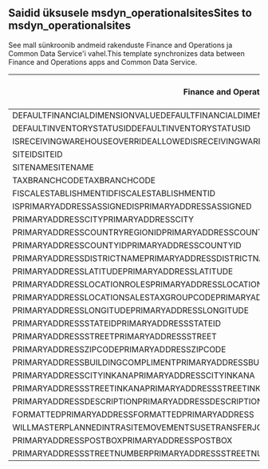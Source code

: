## <a name="sites-to-msdyn_operationalsites"></a><span data-ttu-id="6faea-101">Saidid üksusele msdyn_operationalsites</span><span class="sxs-lookup"><span data-stu-id="6faea-101">Sites to msdyn_operationalsites</span></span>

<span data-ttu-id="6faea-102">See mall sünkroonib andmeid rakenduste Finance and Operations ja Common Data Service'i vahel.</span><span class="sxs-lookup"><span data-stu-id="6faea-102">This template synchronizes data between Finance and Operations apps and Common Data Service.</span></span>

<span data-ttu-id="6faea-103">Finance and Operationsi väli</span><span class="sxs-lookup"><span data-stu-id="6faea-103">Finance and Operations field</span></span> | <span data-ttu-id="6faea-104">Kaardi tüüp</span><span class="sxs-lookup"><span data-stu-id="6faea-104">Map type</span></span> | <span data-ttu-id="6faea-105">Muu Dynamics 365 väli</span><span class="sxs-lookup"><span data-stu-id="6faea-105">Other Dynamics 365 field</span></span> | <span data-ttu-id="6faea-106">Vaikeväärtus</span><span class="sxs-lookup"><span data-stu-id="6faea-106">Default value</span></span>
---|---|---|---
<span data-ttu-id="6faea-107">DEFAULTFINANCIALDIMENSIONVALUE</span><span class="sxs-lookup"><span data-stu-id="6faea-107">DEFAULTFINANCIALDIMENSIONVALUE</span></span> | >< | <span data-ttu-id="6faea-108">msdyn_defaultfinancialdimensionvalue</span><span class="sxs-lookup"><span data-stu-id="6faea-108">msdyn_defaultfinancialdimensionvalue</span></span> | 
<span data-ttu-id="6faea-109">DEFAULTINVENTORYSTATUSID</span><span class="sxs-lookup"><span data-stu-id="6faea-109">DEFAULTINVENTORYSTATUSID</span></span> | >< | <span data-ttu-id="6faea-110">msdyn_defaultinventorystatusid</span><span class="sxs-lookup"><span data-stu-id="6faea-110">msdyn_defaultinventorystatusid</span></span> | 
<span data-ttu-id="6faea-111">ISRECEIVINGWAREHOUSEOVERRIDEALLOWED</span><span class="sxs-lookup"><span data-stu-id="6faea-111">ISRECEIVINGWAREHOUSEOVERRIDEALLOWED</span></span> | >< | <span data-ttu-id="6faea-112">msdyn_isreceivingwarehouseoverrideallowed</span><span class="sxs-lookup"><span data-stu-id="6faea-112">msdyn_isreceivingwarehouseoverrideallowed</span></span> | 
<span data-ttu-id="6faea-113">SITEID</span><span class="sxs-lookup"><span data-stu-id="6faea-113">SITEID</span></span> | >< | <span data-ttu-id="6faea-114">msdyn_siteid</span><span class="sxs-lookup"><span data-stu-id="6faea-114">msdyn_siteid</span></span> | 
<span data-ttu-id="6faea-115">SITENAME</span><span class="sxs-lookup"><span data-stu-id="6faea-115">SITENAME</span></span> | >< | <span data-ttu-id="6faea-116">msdyn_sitename</span><span class="sxs-lookup"><span data-stu-id="6faea-116">msdyn_sitename</span></span> | 
<span data-ttu-id="6faea-117">TAXBRANCHCODE</span><span class="sxs-lookup"><span data-stu-id="6faea-117">TAXBRANCHCODE</span></span> | >< | <span data-ttu-id="6faea-118">msdyn_taxbranchcode</span><span class="sxs-lookup"><span data-stu-id="6faea-118">msdyn_taxbranchcode</span></span> | 
<span data-ttu-id="6faea-119">FISCALESTABLISHMENTID</span><span class="sxs-lookup"><span data-stu-id="6faea-119">FISCALESTABLISHMENTID</span></span> | >< | <span data-ttu-id="6faea-120">msdyn_fiscalestablishmentid</span><span class="sxs-lookup"><span data-stu-id="6faea-120">msdyn_fiscalestablishmentid</span></span> | 
<span data-ttu-id="6faea-121">ISPRIMARYADDRESSASSIGNED</span><span class="sxs-lookup"><span data-stu-id="6faea-121">ISPRIMARYADDRESSASSIGNED</span></span> | >< | <span data-ttu-id="6faea-122">msdyn_isprimaryaddressassigned</span><span class="sxs-lookup"><span data-stu-id="6faea-122">msdyn_isprimaryaddressassigned</span></span> | 
<span data-ttu-id="6faea-123">PRIMARYADDRESSCITY</span><span class="sxs-lookup"><span data-stu-id="6faea-123">PRIMARYADDRESSCITY</span></span> | >< | <span data-ttu-id="6faea-124">msdyn_primaryaddresscity</span><span class="sxs-lookup"><span data-stu-id="6faea-124">msdyn_primaryaddresscity</span></span> | 
<span data-ttu-id="6faea-125">PRIMARYADDRESSCOUNTRYREGIONID</span><span class="sxs-lookup"><span data-stu-id="6faea-125">PRIMARYADDRESSCOUNTRYREGIONID</span></span> | >< | <span data-ttu-id="6faea-126">msdyn_primaryaddresscountryregionid</span><span class="sxs-lookup"><span data-stu-id="6faea-126">msdyn_primaryaddresscountryregionid</span></span> | 
<span data-ttu-id="6faea-127">PRIMARYADDRESSCOUNTYID</span><span class="sxs-lookup"><span data-stu-id="6faea-127">PRIMARYADDRESSCOUNTYID</span></span> | >< | <span data-ttu-id="6faea-128">msdyn_primaryaddresscountyid</span><span class="sxs-lookup"><span data-stu-id="6faea-128">msdyn_primaryaddresscountyid</span></span> | 
<span data-ttu-id="6faea-129">PRIMARYADDRESSDISTRICTNAME</span><span class="sxs-lookup"><span data-stu-id="6faea-129">PRIMARYADDRESSDISTRICTNAME</span></span> | >< | <span data-ttu-id="6faea-130">msdyn_primaryaddressdistrictname</span><span class="sxs-lookup"><span data-stu-id="6faea-130">msdyn_primaryaddressdistrictname</span></span> | 
<span data-ttu-id="6faea-131">PRIMARYADDRESSLATITUDE</span><span class="sxs-lookup"><span data-stu-id="6faea-131">PRIMARYADDRESSLATITUDE</span></span> | >< | <span data-ttu-id="6faea-132">msdyn_primaryaddresslatitude</span><span class="sxs-lookup"><span data-stu-id="6faea-132">msdyn_primaryaddresslatitude</span></span> | 
<span data-ttu-id="6faea-133">PRIMARYADDRESSLOCATIONROLES</span><span class="sxs-lookup"><span data-stu-id="6faea-133">PRIMARYADDRESSLOCATIONROLES</span></span> | >< | <span data-ttu-id="6faea-134">msdyn_primaryaddresslocationrole</span><span class="sxs-lookup"><span data-stu-id="6faea-134">msdyn_primaryaddresslocationrole</span></span> | 
<span data-ttu-id="6faea-135">PRIMARYADDRESSLOCATIONSALESTAXGROUPCODE</span><span class="sxs-lookup"><span data-stu-id="6faea-135">PRIMARYADDRESSLOCATIONSALESTAXGROUPCODE</span></span> | >< | <span data-ttu-id="6faea-136">msdyn_primaryaddresslocationsalestaxgroupcode</span><span class="sxs-lookup"><span data-stu-id="6faea-136">msdyn_primaryaddresslocationsalestaxgroupcode</span></span> | 
<span data-ttu-id="6faea-137">PRIMARYADDRESSLONGITUDE</span><span class="sxs-lookup"><span data-stu-id="6faea-137">PRIMARYADDRESSLONGITUDE</span></span> | >< | <span data-ttu-id="6faea-138">msdyn_primaryaddresslongitude</span><span class="sxs-lookup"><span data-stu-id="6faea-138">msdyn_primaryaddresslongitude</span></span> | 
<span data-ttu-id="6faea-139">PRIMARYADDRESSSTATEID</span><span class="sxs-lookup"><span data-stu-id="6faea-139">PRIMARYADDRESSSTATEID</span></span> | >< | <span data-ttu-id="6faea-140">msdyn_primaryaddressstateid</span><span class="sxs-lookup"><span data-stu-id="6faea-140">msdyn_primaryaddressstateid</span></span> | 
<span data-ttu-id="6faea-141">PRIMARYADDRESSSTREET</span><span class="sxs-lookup"><span data-stu-id="6faea-141">PRIMARYADDRESSSTREET</span></span> | >< | <span data-ttu-id="6faea-142">msdyn_primaryaddressstreet</span><span class="sxs-lookup"><span data-stu-id="6faea-142">msdyn_primaryaddressstreet</span></span> | 
<span data-ttu-id="6faea-143">PRIMARYADDRESSZIPCODE</span><span class="sxs-lookup"><span data-stu-id="6faea-143">PRIMARYADDRESSZIPCODE</span></span> | >< | <span data-ttu-id="6faea-144">msdyn_primaryaddresszipcode</span><span class="sxs-lookup"><span data-stu-id="6faea-144">msdyn_primaryaddresszipcode</span></span> | 
<span data-ttu-id="6faea-145">PRIMARYADDRESSBUILDINGCOMPLIMENT</span><span class="sxs-lookup"><span data-stu-id="6faea-145">PRIMARYADDRESSBUILDINGCOMPLIMENT</span></span> | >< | <span data-ttu-id="6faea-146">msdyn_primaryaddressbuildingcompliment</span><span class="sxs-lookup"><span data-stu-id="6faea-146">msdyn_primaryaddressbuildingcompliment</span></span> | 
<span data-ttu-id="6faea-147">PRIMARYADDRESSCITYINKANA</span><span class="sxs-lookup"><span data-stu-id="6faea-147">PRIMARYADDRESSCITYINKANA</span></span> | >< | <span data-ttu-id="6faea-148">msdyn_primaryaddresscityinkana</span><span class="sxs-lookup"><span data-stu-id="6faea-148">msdyn_primaryaddresscityinkana</span></span> | 
<span data-ttu-id="6faea-149">PRIMARYADDRESSSTREETINKANA</span><span class="sxs-lookup"><span data-stu-id="6faea-149">PRIMARYADDRESSSTREETINKANA</span></span> | >< | <span data-ttu-id="6faea-150">msdyn_primaryaddressstreetinkana</span><span class="sxs-lookup"><span data-stu-id="6faea-150">msdyn_primaryaddressstreetinkana</span></span> | 
<span data-ttu-id="6faea-151">PRIMARYADDRESSDESCRIPTION</span><span class="sxs-lookup"><span data-stu-id="6faea-151">PRIMARYADDRESSDESCRIPTION</span></span> | >< | <span data-ttu-id="6faea-152">msdyn_primaryaddressdescription</span><span class="sxs-lookup"><span data-stu-id="6faea-152">msdyn_primaryaddressdescription</span></span> | 
<span data-ttu-id="6faea-153">FORMATTEDPRIMARYADDRESS</span><span class="sxs-lookup"><span data-stu-id="6faea-153">FORMATTEDPRIMARYADDRESS</span></span> | >< | <span data-ttu-id="6faea-154">msdyn_formattedprimaryaddress</span><span class="sxs-lookup"><span data-stu-id="6faea-154">msdyn_formattedprimaryaddress</span></span> | 
<span data-ttu-id="6faea-155">WILLMASTERPLANNEDINTRASITEMOVEMENTSUSETRANSFERJOURNALS</span><span class="sxs-lookup"><span data-stu-id="6faea-155">WILLMASTERPLANNEDINTRASITEMOVEMENTSUSETRANSFERJOURNALS</span></span> | >< | <span data-ttu-id="6faea-156">msdyn_masterplannedusestransferjournal</span><span class="sxs-lookup"><span data-stu-id="6faea-156">msdyn_masterplannedusestransferjournal</span></span> | 
<span data-ttu-id="6faea-157">PRIMARYADDRESSPOSTBOX</span><span class="sxs-lookup"><span data-stu-id="6faea-157">PRIMARYADDRESSPOSTBOX</span></span> | >< | <span data-ttu-id="6faea-158">msdyn_primaryaddresspostbox</span><span class="sxs-lookup"><span data-stu-id="6faea-158">msdyn_primaryaddresspostbox</span></span> | 
<span data-ttu-id="6faea-159">PRIMARYADDRESSSTREETNUMBER</span><span class="sxs-lookup"><span data-stu-id="6faea-159">PRIMARYADDRESSSTREETNUMBER</span></span> | >< | <span data-ttu-id="6faea-160">msdyn_primaryaddressstreetnumber</span><span class="sxs-lookup"><span data-stu-id="6faea-160">msdyn_primaryaddressstreetnumber</span></span> | 

